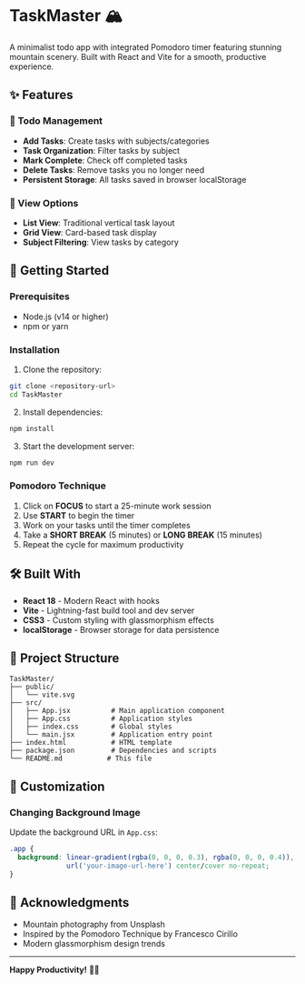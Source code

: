 # TaskMaster 🏔️

A minimalist todo app with integrated Pomodoro timer featuring stunning mountain scenery. Built with React and Vite for a smooth, productive experience.

## ✨ Features

### 📝 Todo Management
- **Add Tasks**: Create tasks with subjects/categories
- **Task Organization**: Filter tasks by subject
- **Mark Complete**: Check off completed tasks
- **Delete Tasks**: Remove tasks you no longer need
- **Persistent Storage**: All tasks saved in browser localStorage

### 📱 View Options
- **List View**: Traditional vertical task layout
- **Grid View**: Card-based task display
- **Subject Filtering**: View tasks by category

## 🚀 Getting Started

### Prerequisites
- Node.js (v14 or higher)
- npm or yarn

### Installation

1. Clone the repository:
```bash
git clone <repository-url>
cd TaskMaster
```

2. Install dependencies:
```bash
npm install
```

3. Start the development server:
```bash
npm run dev
```

### Pomodoro Technique
1. Click on **FOCUS** to start a 25-minute work session
2. Use **START** to begin the timer
3. Work on your tasks until the timer completes
4. Take a **SHORT BREAK** (5 minutes) or **LONG BREAK** (15 minutes)
5. Repeat the cycle for maximum productivity


## 🛠️ Built With

- **React 18** - Modern React with hooks
- **Vite** - Lightning-fast build tool and dev server
- **CSS3** - Custom styling with glassmorphism effects
- **localStorage** - Browser storage for data persistence

## 📂 Project Structure

```
TaskMaster/
├── public/
│   └── vite.svg
├── src/
│   ├── App.jsx          # Main application component
│   ├── App.css          # Application styles
│   ├── index.css        # Global styles
│   └── main.jsx         # Application entry point
├── index.html           # HTML template
├── package.json         # Dependencies and scripts
└── README.md           # This file
```

## 🎨 Customization

### Changing Background Image
Update the background URL in `App.css`:

```css
.app {
  background: linear-gradient(rgba(0, 0, 0, 0.3), rgba(0, 0, 0, 0.4)),
              url('your-image-url-here') center/cover no-repeat;
}
```


## 🌟 Acknowledgments

- Mountain photography from Unsplash
- Inspired by the Pomodoro Technique by Francesco Cirillo
- Modern glassmorphism design trends

---

**Happy Productivity!** 🚀✨
